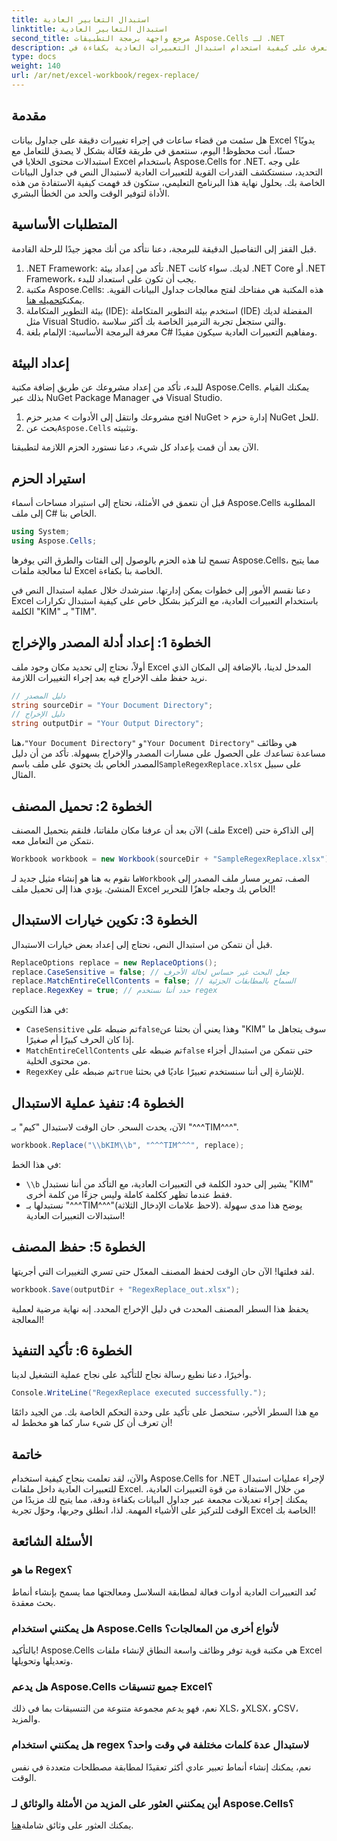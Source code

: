 ```yaml
---
title: استبدال التعابير العادية
linktitle: استبدال التعابير العادية
second_title: مرجع واجهة برمجة التطبيقات Aspose.Cells لـ .NET
description: تعرف على كيفية استخدام استبدال التعبيرات العادية بكفاءة في Excel باستخدام Aspose.Cells لـ .NET. عزز الإنتاجية والدقة في مهام جدول البيانات.
type: docs
weight: 140
url: /ar/net/excel-workbook/regex-replace/
---
```

## مقدمة

هل سئمت من قضاء ساعات في إجراء تغييرات دقيقة على جداول بيانات Excel يدويًا؟ حسنًا، أنت محظوظ! اليوم، سنتعمق في طريقة فعّالة بشكل لا يصدق للتعامل مع استبدالات محتوى الخلايا في Excel باستخدام Aspose.Cells for .NET. على وجه التحديد، سنستكشف القدرات القوية للتعبيرات العادية لاستبدال النص في جداول البيانات الخاصة بك. بحلول نهاية هذا البرنامج التعليمي، ستكون قد فهمت كيفية الاستفادة من هذه الأداة لتوفير الوقت والحد من الخطأ البشري.

## المتطلبات الأساسية

قبل القفز إلى التفاصيل الدقيقة للبرمجة، دعنا نتأكد من أنك مجهز جيدًا للرحلة القادمة.

1. .NET Framework: تأكد من إعداد بيئة .NET لديك. سواء كانت .NET Core أو .NET Framework، يجب أن تكون على استعداد للبدء.
2. مكتبة Aspose.Cells: هذه المكتبة هي مفتاحك لفتح معالجات جداول البيانات القوية. يمكنك[تحميله هنا](https://releases.aspose.com/cells/net/).
3. بيئة التطوير المتكاملة (IDE): استخدم بيئة التطوير المتكاملة (IDE) المفضلة لديك مثل Visual Studio، والتي ستجعل تجربة الترميز الخاصة بك أكثر سلاسة.
4. معرفة البرمجة الأساسية: الإلمام بلغة C# ومفاهيم التعبيرات العادية سيكون مفيدًا.

## إعداد البيئة

للبدء، تأكد من إعداد مشروعك عن طريق إضافة مكتبة Aspose.Cells. يمكنك القيام بذلك عبر NuGet Package Manager في Visual Studio.

1. افتح مشروعك وانتقل إلى الأدوات > مدير حزم NuGet > إدارة حزم NuGet للحل.
2.  بحث عن`Aspose.Cells` وتثبيته.

الآن بعد أن قمت بإعداد كل شيء، دعنا نستورد الحزم اللازمة لتطبيقنا.

## استيراد الحزم

قبل أن نتعمق في الأمثلة، نحتاج إلى استيراد مساحات أسماء Aspose.Cells المطلوبة إلى ملف C# الخاص بنا.

```csharp
using System;
using Aspose.Cells;
```

تسمح لنا هذه الحزم بالوصول إلى الفئات والطرق التي يوفرها Aspose.Cells، مما يتيح لنا معالجة ملفات Excel الخاصة بنا بكفاءة.

دعنا نقسم الأمور إلى خطوات يمكن إدارتها. سنرشدك خلال عملية استبدال النص في Excel باستخدام التعبيرات العادية، مع التركيز بشكل خاص على كيفية استبدال تكرارات الكلمة "KIM" بـ "TIM".

## الخطوة 1: إعداد أدلة المصدر والإخراج

أولاً، نحتاج إلى تحديد مكان وجود ملف Excel المدخل لدينا، بالإضافة إلى المكان الذي نريد حفظ ملف الإخراج فيه بعد إجراء التغييرات اللازمة.

```csharp
// دليل المصدر
string sourceDir = "Your Document Directory";
// دليل الإخراج
string outputDir = "Your Output Directory";
```

 هنا،`"Your Document Directory"` و`"Your Document Directory"` هي وظائف مساعدة تساعدك على الحصول على مسارات المصدر والإخراج بسهولة. تأكد من أن دليل المصدر الخاص بك يحتوي على ملف باسم`SampleRegexReplace.xlsx` على سبيل المثال.

## الخطوة 2: تحميل المصنف

الآن بعد أن عرفنا مكان ملفاتنا، فلنقم بتحميل المصنف (ملف Excel) إلى الذاكرة حتى نتمكن من التعامل معه.

```csharp
Workbook workbook = new Workbook(sourceDir + "SampleRegexReplace.xlsx");
```

 ما نقوم به هنا هو إنشاء مثيل جديد لـ`Workbook` الصف، تمرير مسار ملف المصدر إلى المنشئ. يؤدي هذا إلى تحميل ملف Excel الخاص بك وجعله جاهزًا للتحرير!

## الخطوة 3: تكوين خيارات الاستبدال

قبل أن نتمكن من استبدال النص، نحتاج إلى إعداد بعض خيارات الاستبدال.

```csharp
ReplaceOptions replace = new ReplaceOptions();
replace.CaseSensitive = false; // جعل البحث غير حساس لحالة الأحرف
replace.MatchEntireCellContents = false; // السماح بالمطابقات الجزئية
replace.RegexKey = true; // حدد أننا نستخدم regex
```

في هذا التكوين:
- `CaseSensitive` تم ضبطه على`false`وهذا يعني أن بحثنا عن "KIM" سوف يتجاهل ما إذا كان الحرف كبيرًا أم صغيرًا.
- `MatchEntireCellContents` تم ضبطه على`false` حتى نتمكن من استبدال أجزاء من محتوى الخلية.
- `RegexKey` تم ضبطه على`true` للإشارة إلى أننا سنستخدم تعبيرًا عاديًا في بحثنا.

## الخطوة 4: تنفيذ عملية الاستبدال

الآن، يحدث السحر. حان الوقت لاستبدال "كيم" بـ "^^^TIM^^^".

```csharp
workbook.Replace("\\bKIM\\b", "^^^TIM^^^", replace);
```

في هذا الخط:
- `\\b` يشير إلى حدود الكلمة في التعبيرات العادية، مع التأكد من أننا نستبدل "KIM" فقط عندما تظهر ككلمة كاملة وليس جزءًا من كلمة أخرى.
- نستبدلها بـ "^^^TIM^^^"(لاحظ علامات الإدخال الثلاثة). يوضح هذا مدى سهولة استبدالات التعبيرات العادية!

## الخطوة 5: حفظ المصنف

لقد فعلتها! الآن حان الوقت لحفظ المصنف المعدّل حتى تسري التغييرات التي أجريتها.

```csharp
workbook.Save(outputDir + "RegexReplace_out.xlsx");
```

يحفظ هذا السطر المصنف المحدث في دليل الإخراج المحدد. إنه نهاية مرضية لعملية المعالجة!

## الخطوة 6: تأكيد التنفيذ

وأخيرًا، دعنا نطبع رسالة نجاح للتأكيد على نجاح عملية التشغيل لدينا.

```csharp
Console.WriteLine("RegexReplace executed successfully.");
```

مع هذا السطر الأخير، ستحصل على تأكيد على وحدة التحكم الخاصة بك. من الجيد دائمًا أن تعرف أن كل شيء سار كما هو مخطط له!

## خاتمة

والآن، لقد تعلمت بنجاح كيفية استخدام Aspose.Cells for .NET لإجراء عمليات استبدال للتعبيرات العادية داخل ملفات Excel. من خلال الاستفادة من قوة التعبيرات العادية، يمكنك إجراء تعديلات مجمعة عبر جداول البيانات بكفاءة ودقة، مما يتيح لك مزيدًا من الوقت للتركيز على الأشياء المهمة. لذا، انطلق وجربها، وحوّل تجربة Excel الخاصة بك!

## الأسئلة الشائعة 

### ما هو Regex؟  
تُعد التعبيرات العادية أدوات فعالة لمطابقة السلاسل ومعالجتها مما يسمح بإنشاء أنماط بحث معقدة.

### هل يمكنني استخدام Aspose.Cells لأنواع أخرى من المعالجات؟  
بالتأكيد! Aspose.Cells هي مكتبة قوية توفر وظائف واسعة النطاق لإنشاء ملفات Excel وتعديلها وتحويلها.

### هل يدعم Aspose.Cells جميع تنسيقات Excel؟  
نعم، فهو يدعم مجموعة متنوعة من التنسيقات بما في ذلك XLS، وXLSX، وCSV، والمزيد.

### هل يمكنني استخدام regex لاستبدال عدة كلمات مختلفة في وقت واحد؟  
نعم، يمكنك إنشاء أنماط تعبير عادي أكثر تعقيدًا لمطابقة مصطلحات متعددة في نفس الوقت.

### أين يمكنني العثور على المزيد من الأمثلة والوثائق لـ Aspose.Cells؟  
يمكنك العثور على وثائق شاملة[هنا](https://reference.aspose.com/cells/net/).
